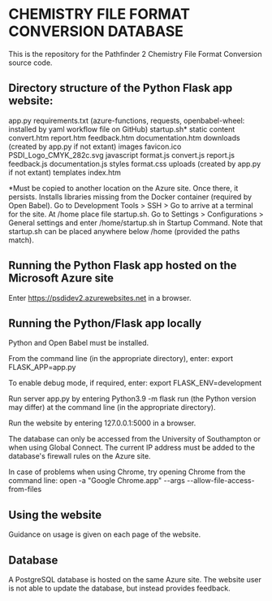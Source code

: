 # CHEMISTRY FILE FORMAT CONVERSION DATABASE

This is the repository for the Pathfinder 2 Chemistry File Format Conversion source code.


## Directory structure of the Python Flask app website:

app.py
requirements.txt
  (azure-functions, requests, openbabel-wheel:
   installed by yaml workflow file on GitHub)
startup.sh*
static
    content
        convert.htm
        report.htm
        feedback.htm
        documentation.htm
    downloads (created by app.py if not extant)
    images
        favicon.ico
        PSDI_Logo_CMYK_282c.svg
    javascript
        format.js
        convert.js
        report.js
        feedback.js
        documentation.js
    styles
        format.css
    uploads (created by app.py if not extant)
templates
    index.htm

*Must be copied to another location on the Azure site. Once there, it persists. Installs libraries missing from the Docker container (required by Open Babel). Go to     Development Tools > SSH > Go    to arrive at a terminal for the site. At    /home    place file startup.sh. Go to    Settings > Configurations > General settings    and enter    /home/startup.sh    in Startup Command. Note that startup.sh can be placed anywhere below    /home    (provided the paths match).


## Running the Python Flask app hosted on the Microsoft Azure site

Enter    https://psdidev2.azurewebsites.net    in a browser.


## Running the Python/Flask app locally

Python and Open Babel must be installed.

From the command line (in the appropriate directory), enter:
export FLASK_APP=app.py

To enable debug mode, if required, enter:
export FLASK_ENV=development

Run server app.py by entering    Python3.9 -m flask run    (the Python version may differ) at the command line (in the appropriate directory).

Run the website by entering    127.0.0.1:5000    in a browser.

The database can only be accessed from the University of Southampton or when using Global Connect. The current IP address must be added to the database's firewall rules on the Azure site.

In case of problems when using Chrome, try opening Chrome from the command line:
open -a "Google Chrome.app" --args --allow-file-access-from-files


## Using the website

Guidance on usage is given on each page of the website.


## Database

A PostgreSQL database is hosted on the same Azure site. The website user is not able to update the database, but instead provides feedback.

